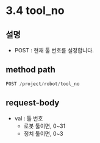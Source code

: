 ﻿# 3.4 tool_no

## 설명

- POST : 현재 툴 번호를 설정합니다.

## method path

```python
POST /project/robot/tool_no
```

## request-body

- val : 툴 번호
  - 로봇 툴이면, 0~31
  - 정치 툴이면, 0~3
